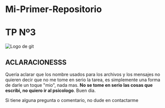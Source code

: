 # Mi-Primer-Repositorio

# TP Nº3

![Logo de git](https://i.pinimg.com/736x/13/22/94/132294601f59dd1c9243d59a9afcef15.jpg)
## ACLARACIONESSS
Quería aclarar que los nombre usados para los archivos y los mensajes no quieren decir que no me tome en serio la tarea, es simplemente una forma de darle un toque "mio",
nada mas. **No se tome en serio las cosas que escribi, no quiero ir al psicologo**. Buen dia.

Si tiene alguna pregunta o comentario, no dude en contactarme

